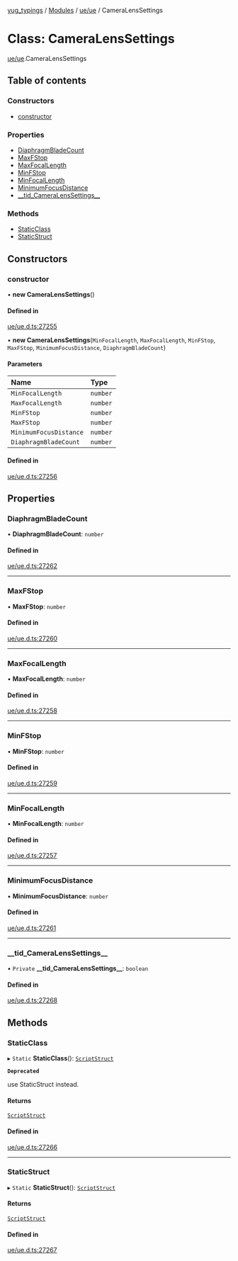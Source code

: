 [yug_typings](../README.md) / [Modules](../modules.md) / [ue/ue](../modules/ue_ue.md) / CameraLensSettings

# Class: CameraLensSettings

[ue/ue](../modules/ue_ue.md).CameraLensSettings

## Table of contents

### Constructors

- [constructor](ue_ue.CameraLensSettings.md#constructor)

### Properties

- [DiaphragmBladeCount](ue_ue.CameraLensSettings.md#diaphragmbladecount)
- [MaxFStop](ue_ue.CameraLensSettings.md#maxfstop)
- [MaxFocalLength](ue_ue.CameraLensSettings.md#maxfocallength)
- [MinFStop](ue_ue.CameraLensSettings.md#minfstop)
- [MinFocalLength](ue_ue.CameraLensSettings.md#minfocallength)
- [MinimumFocusDistance](ue_ue.CameraLensSettings.md#minimumfocusdistance)
- [\_\_tid\_CameraLensSettings\_\_](ue_ue.CameraLensSettings.md#__tid_cameralenssettings__)

### Methods

- [StaticClass](ue_ue.CameraLensSettings.md#staticclass)
- [StaticStruct](ue_ue.CameraLensSettings.md#staticstruct)

## Constructors

### constructor

• **new CameraLensSettings**()

#### Defined in

[ue/ue.d.ts:27255](https://github.com/YugMetaverse/yug_typings/blob/b7d9b19/ue/ue.d.ts#L27255)

• **new CameraLensSettings**(`MinFocalLength`, `MaxFocalLength`, `MinFStop`, `MaxFStop`, `MinimumFocusDistance`, `DiaphragmBladeCount`)

#### Parameters

| Name | Type |
| :------ | :------ |
| `MinFocalLength` | `number` |
| `MaxFocalLength` | `number` |
| `MinFStop` | `number` |
| `MaxFStop` | `number` |
| `MinimumFocusDistance` | `number` |
| `DiaphragmBladeCount` | `number` |

#### Defined in

[ue/ue.d.ts:27256](https://github.com/YugMetaverse/yug_typings/blob/b7d9b19/ue/ue.d.ts#L27256)

## Properties

### DiaphragmBladeCount

• **DiaphragmBladeCount**: `number`

#### Defined in

[ue/ue.d.ts:27262](https://github.com/YugMetaverse/yug_typings/blob/b7d9b19/ue/ue.d.ts#L27262)

___

### MaxFStop

• **MaxFStop**: `number`

#### Defined in

[ue/ue.d.ts:27260](https://github.com/YugMetaverse/yug_typings/blob/b7d9b19/ue/ue.d.ts#L27260)

___

### MaxFocalLength

• **MaxFocalLength**: `number`

#### Defined in

[ue/ue.d.ts:27258](https://github.com/YugMetaverse/yug_typings/blob/b7d9b19/ue/ue.d.ts#L27258)

___

### MinFStop

• **MinFStop**: `number`

#### Defined in

[ue/ue.d.ts:27259](https://github.com/YugMetaverse/yug_typings/blob/b7d9b19/ue/ue.d.ts#L27259)

___

### MinFocalLength

• **MinFocalLength**: `number`

#### Defined in

[ue/ue.d.ts:27257](https://github.com/YugMetaverse/yug_typings/blob/b7d9b19/ue/ue.d.ts#L27257)

___

### MinimumFocusDistance

• **MinimumFocusDistance**: `number`

#### Defined in

[ue/ue.d.ts:27261](https://github.com/YugMetaverse/yug_typings/blob/b7d9b19/ue/ue.d.ts#L27261)

___

### \_\_tid\_CameraLensSettings\_\_

• `Private` **\_\_tid\_CameraLensSettings\_\_**: `boolean`

#### Defined in

[ue/ue.d.ts:27268](https://github.com/YugMetaverse/yug_typings/blob/b7d9b19/ue/ue.d.ts#L27268)

## Methods

### StaticClass

▸ `Static` **StaticClass**(): [`ScriptStruct`](ue_ue.ScriptStruct.md)

**`Deprecated`**

use StaticStruct instead.

#### Returns

[`ScriptStruct`](ue_ue.ScriptStruct.md)

#### Defined in

[ue/ue.d.ts:27266](https://github.com/YugMetaverse/yug_typings/blob/b7d9b19/ue/ue.d.ts#L27266)

___

### StaticStruct

▸ `Static` **StaticStruct**(): [`ScriptStruct`](ue_ue.ScriptStruct.md)

#### Returns

[`ScriptStruct`](ue_ue.ScriptStruct.md)

#### Defined in

[ue/ue.d.ts:27267](https://github.com/YugMetaverse/yug_typings/blob/b7d9b19/ue/ue.d.ts#L27267)
